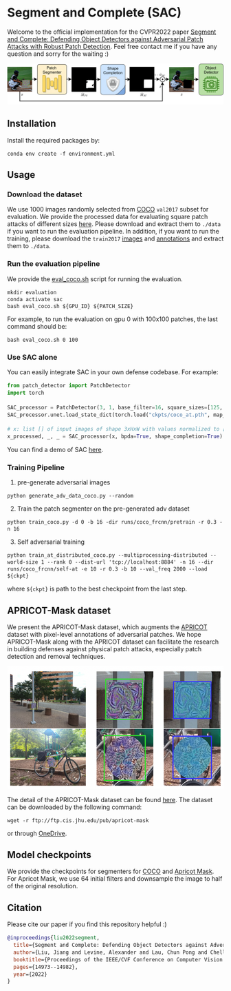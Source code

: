 # Segment and Complete (SAC)
Welcome to the official implementation for the CVPR2022 paper [Segment and Complete: Defending Object Detectors against Adversarial Patch Attacks with Robust Patch Detection](https://openaccess.thecvf.com/content/CVPR2022/papers/Liu_Segment_and_Complete_Defending_Object_Detectors_Against_Adversarial_Patch_Attacks_CVPR_2022_paper.pdf). 
Feel free contact me if you have any question and sorry for the waiting :)

![Pipeline Image](figs/pipeline.png)


## Installation
Install the required packages by:
```commandline
conda env create -f environment.yml
```

## Usage

### Download the dataset
We use 1000 images randomly selected from [COCO](https://cocodataset.org/) `val2017` subset for evaluation. 
We provide the processed data for evaluating square patch attacks of different sizes [here](https://drive.google.com/drive/folders/1o9Ftkh6ecR2DcoRL3ae3ZjFeYOsXBCdp?usp=sharing).
Please download and extract them to `./data` if you want to run the evaluation pipeline. In addition, if you want to run the training,
please download the `train2017` [images](http://images.cocodataset.org/zips/train2017.zip) and [annotations](http://images.cocodataset.org/annotations/annotations_trainval2017.zip) and extract them to `./data`.

### Run the evaluation pipeline
We provide the [eval_coco.sh](../project/SegmentAndComplete/eval_coco.sh) script for running the evaluation. 
```commandline
mkdir evaluation
conda activate sac
bash eval_coco.sh ${GPU_ID} ${PATCH_SIZE}
```
For example, to run the evaluation on gpu 0 with 100x100 patches, the last command should be:
```commandline
bash eval_coco.sh 0 100
```

### Use SAC alone 
You can easily integrate SAC in your own defense codebase. For example:

```python
from patch_detector import PatchDetector
import torch

SAC_processor = PatchDetector(3, 1, base_filter=16, square_sizes=[125, 100, 75, 50, 25], n_patch=1)
SAC_processor.unet.load_state_dict(torch.load("ckpts/coco_at.pth", map_location='cpu'))

# x: list [] of input images of shape 3xHxW with values normalized to [0, 1]
x_processed, _, _ = SAC_processor(x, bpda=True, shape_completion=True)
```

You can find a demo of SAC [here](https://colab.research.google.com/drive/1TdNxkbUUa4ldjJTgPn6LPcmRgF8bWoBo?usp=sharing).

### Training Pipeline
1. pre-generate adversarial images
```shell
python generate_adv_data_coco.py --random
```
2. Train the patch segmenter on the pre-generated adv dataset
```shell
python train_coco.py -d 0 -b 16 -dir runs/coco_frcnn/pretrain -r 0.3 -n 16
```
3. Self adversarial training
```shell
python train_at_distributed_coco.py --multiprocessing-distributed --world-size 1 --rank 0 --dist-url 'tcp://localhost:8884' -n 16 --dir runs/coco_frcnn/self-at -e 10 -r 0.3 -b 10 --val_freq 2000 --load ${ckpt}
```
where `${ckpt}` is path to the best checkpoint from the last step. 
## APRICOT-Mask dataset
We present the APRICOT-Mask dataset, which
augments the [APRICOT](https://apricot.mitre.org/) dataset with pixel-level annotations
of adversarial patches. We hope APRICOT-Mask along with
the APRICOT dataset can facilitate the research in building
defenses against physical patch attacks, especially patch
detection and removal techniques. 

![Apricot-mask Image](figs/apricot-mask.png)

The detail of the APRICOT-Mask dataset can be found [here](https://aiem.jhu.edu/datasets/apricot-mask/). 
The dataset can be downloaded by the following command:

```commandline
wget -r ftp://ftp.cis.jhu.edu/pub/apricot-mask
```
or through [OneDrive](https://livejohnshopkins-my.sharepoint.com/:f:/g/personal/jliu214_jh_edu/EnZTQY21vGRMsrRY03cD9HYBYlYSgzT-7wzAAkMo6LiozA?e=2x4ErW).
## Model checkpoints
We provide the checkpoints for segmenters for [COCO](../project/SegmentAndComplete/ckpts/coco_at.pth) and [Apricot Mask](https://drive.google.com/file/d/1yl_ZcrNFme_yP22UgynvG0fHtuy8XmcZ/view?usp=share_link). For Apricot Mask, we use 64 initial filters and downsample the image to half of the original resolution. 

## Citation

Please cite our paper if you find this repository helpful :)

```bibtex
@inproceedings{liu2022segment,
  title={Segment and Complete: Defending Object Detectors against Adversarial Patch Attacks with Robust Patch Detection},
  author={Liu, Jiang and Levine, Alexander and Lau, Chun Pong and Chellappa, Rama and Feizi, Soheil},
  booktitle={Proceedings of the IEEE/CVF Conference on Computer Vision and Pattern Recognition},
  pages={14973--14982},
  year={2022}
}
```
